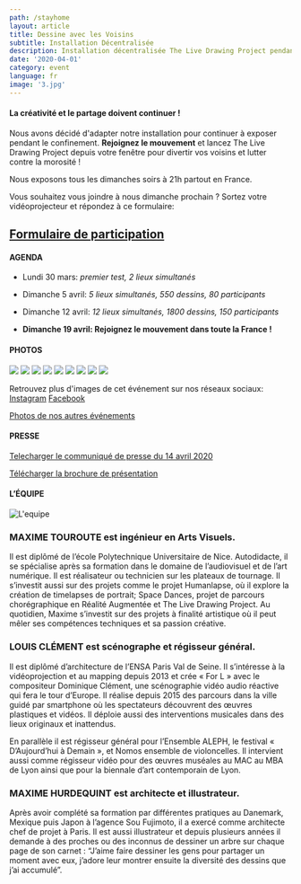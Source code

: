 ```yaml
---
path: /stayhome
layout: article
title: Dessine avec les Voisins
subtitle: Installation Décentralisée
description: Installation décentralisée The Live Drawing Project pendant le confinement 2020
date: '2020-04-01'
category: event
language: fr
image: '3.jpg'
---
```


#### La créativité et le partage doivent continuer !

Nous avons décidé d'adapter notre installation pour continuer à exposer pendant le confinement. **Rejoignez le mouvement** et lancez The Live Drawing Project depuis votre fenêtre pour divertir vos voisins et lutter contre la morosité !

Nous exposons tous les dimanches soirs à 21h partout en France.

Vous souhaitez vous joindre à nous dimanche prochain ? Sortez votre vidéoprojecteur et répondez à ce formulaire:

## [Formulaire de participation](https://framaforms.org/stayhome-and-staycreative-1585829622)

#### AGENDA

- Lundi 30 mars: _premier test, 2 lieux simultanés_
- Dimanche 5 avril: _5 lieux simultanés, 550 dessins, 80 participants_
- Dimanche 12 avril: _12 lieux simultanés, 1800 dessins, 150 participants_

- **Dimanche 19 avril: Rejoignez le mouvement dans toute la France !**

#### PHOTOS

<photo-grid>
<img src="1.jpg"/>
<img src="2020_6_webw.jpg"/>
<img src="webw-1.jpg">
<img src="4.jpg"/>
<img src="2020_1_webw.jpg"/>
<img src="2020_2_webw.jpg"/>
<img src="2020_4_web.jpg"/>
<img src="map.jpg">
<img src="3.jpg"/>
</photo-grid>

Retrouvez plus d'images de cet événement sur nos réseaux sociaux: [Instagram](https://instagram.com/livedrawingproject) [Facebook](https://facebook.com/TheLiveDrawingProject)

[Photos de nos autres événements](/fr/gallery)

#### PRESSE

[Telecharger le communiqué de presse du 14 avril 2020](TheLiveDrawingProject_comPresse14avril2020.pdf)

[Télécharger la brochure de présentation](TheLiveDrawingProject_Brochure_FR.pdf)

#### L’ÉQUIPE

![L'equipe](bio.jpg)

### MAXIME TOUROUTE est ingénieur en Arts Visuels.

Il est diplômé de l’école Polytechnique Universitaire de Nice. Autodidacte, il se spécialise après sa formation dans le domaine de l’audiovisuel et de l’art numérique. Il est réalisateur ou technicien sur les plateaux de tournage. Il s’investit aussi sur des projets comme le projet Humanlapse, où il explore la création de timelapses de portrait; Space Dances, projet de parcours chorégraphique en Réalité Augmentée et The Live Drawing Project. Au quotidien, Maxime s’investit sur des projets à finalité artistique où il peut mêler ses compétences techniques et sa passion créative.

### LOUIS CLÉMENT est scénographe et régisseur général.

Il est diplômé d’architecture de l’ENSA Paris Val de Seine. Il s’intéresse à la vidéoprojection et au mapping depuis 2013 et crée « For L » avec le compositeur Dominique Clément, une scénographie vidéo audio réactive qui fera le tour d’Europe. Il réalise depuis 2015 des parcours dans la ville guidé par smartphone où les spectateurs découvrent des œuvres plastiques et vidéos. Il déploie aussi des interventions musicales dans des lieux originaux et inattendus.

En parallèle il est régisseur général pour l’Ensemble ALEPH, le festival « D’Aujourd’hui à Demain », et Nomos ensemble de violoncelles. Il intervient aussi comme régisseur vidéo pour des œuvres muséales au MAC au MBA de Lyon ainsi que pour la biennale d’art contemporain de Lyon.

### MAXIME HURDEQUINT est architecte et illustrateur.

Après avoir complété sa formation par différentes pratiques au Danemark, Mexique puis Japon à l’agence Sou Fujimoto, il a exercé comme architecte chef de projet à Paris. Il est aussi illustrateur et depuis plusieurs années il demande à des proches ou des inconnus de
dessiner un arbre sur chaque page de son carnet : “J’aime faire dessiner les gens pour partager un moment avec eux, j’adore leur montrer ensuite la diversité des dessins que j’ai accumulé”.
